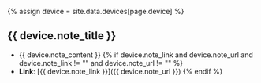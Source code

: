 {% assign device = site.data.devices[page.device] %}
## {{ device.note_title }}

* {{ device.note_content }}
{% if device.note_link and device.note_url and device.note_link != "" and device.note_url != "" %}
* **Link**: [{{ device.note_link }}]({{ device.note_url }})
{% endif %}

